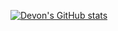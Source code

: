 [![Devon's GitHub stats](https://github-readme-stats.vercel.app/api?username=DevonJenkins)](https://github.com/DevonJenkins/github-readme-statsvercel.app/api?username=anuraghazra&show_icons=true&theme=radical)

<!--
**DevonJenkins/DevonJenkins** is a ✨ _special_ ✨ repository because its `README.md` (this file) appears on your GitHub profile.

Here are some ideas to get you started:

- 🔭 I’m currently working on ...
- 🌱 I’m currently learning ...
- 👯 I’m looking to collaborate on ...
- 🤔 I’m looking for help with ...
- 💬 Ask me about ...
- 📫 How to reach me: ...
- 😄 Pronouns: ...
- ⚡ Fun fact: ...
-->
